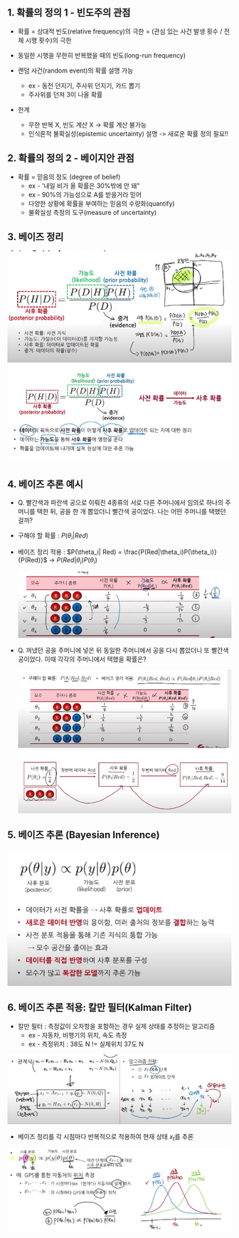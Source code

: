 ## 1. 확률의 정의 1 - 빈도주의 관점

- 확률 = 상대적 빈도(relative frequency)의 극한 = (관심 있는 사건 발생 횟수 / 전체 시행 횟수)의 극한
- 동일한 시행을 무한히 반복했을 때의 빈도(long-run frequency)
- 랜덤 사건(random event)의 확률 설명 가능
    - ex - 동전 던지기, 주사위 던지기, 카드 뽑기
    - 주사위를 던져 3이 나올 확률

- 한계
    - 무한 반복 X, 빈도 계산 X -> 확률 계산 불가능
    - 인식론적 불확실성(epistemic uncertainty) 설명 -> 새로운 확률 정의 필요!!

## 2. 확률의 정의 2 - 베이지안 관점

- 확률 = 믿음의 정도 (degree of belief)
    - ex - '내일 비가 올 확률은 30%밖에 안 돼"
    - ex - 90%의 가능성으로 A를 받을거라 믿어
    - 다양한 상황에 확률을 부여하는 믿음의 수량화(quantify)
    - 불확실성 측정의 도구(measure of uncertainty)

## 3. 베이즈 정리

<img src="../Img/베이즈_통계학_소개_1.jpg">

<img src="../Img/베이즈_통계학_소개_2.jpg">

## 4. 베이즈 추론 예시

- Q. 빨간색과 파란색 공으로 이뤄진 4종류의 서로 다른 주머니에서 임의로 하나의 주머니를 택한 뒤, 공을 한 개 뽑았더니 빨간색 공이었다. 나는 어떤 주머니를 택했던 걸까?

- 구해야 할 확률 : $P(\theta_i| Red)$ 
- 베이즈 정리 적용 : $P(\theta_i| Red) = \frac{P(Red|\theta_i)P(\theta_i)}{P(Red)}$ -> $P(Red|\theta_i)P(\theta_i)$


    <img src="../Img/베이즈_통계학_소개_3.jpg">

- Q. 꺼냈던 공을 주머니에 넣은 뒤 동일한 주머니에서 공을 다시 뽑았더니 또 빨간색 공이었다. 이때 각각의 주머니에서 택했을 확률은?

    <img src="../Img/베이즈_통계학_소개_4.jpg">


    <img src="../Img/베이즈_통계학_소개_5.jpg">

## 5. 베이즈 추론 (Bayesian Inference)


<img src="../Img/베이즈_통계학_소개_6.jpg">

## 6. 베이즈 추론 적용: 칼만 필터(Kalman Filter)

- 칼만 필터 : 측정값이 오차항을 포함하는 경우 실제 상태를 추정하는 알고리즘
    - ex - 자동차, 비행기의 위치, 속도 측정
    - ex - 측정위치 : 38도 N != 실제위치 37도 N

<img src="../Img/베이즈_통계학_소개_7.jpg">

- 베이즈 정리를 각 시점마다 반복적으로 적용하여 현재 상태 $x_t$를 추론

<img src="../Img/베이즈_통계학_소개_8.jpg">
